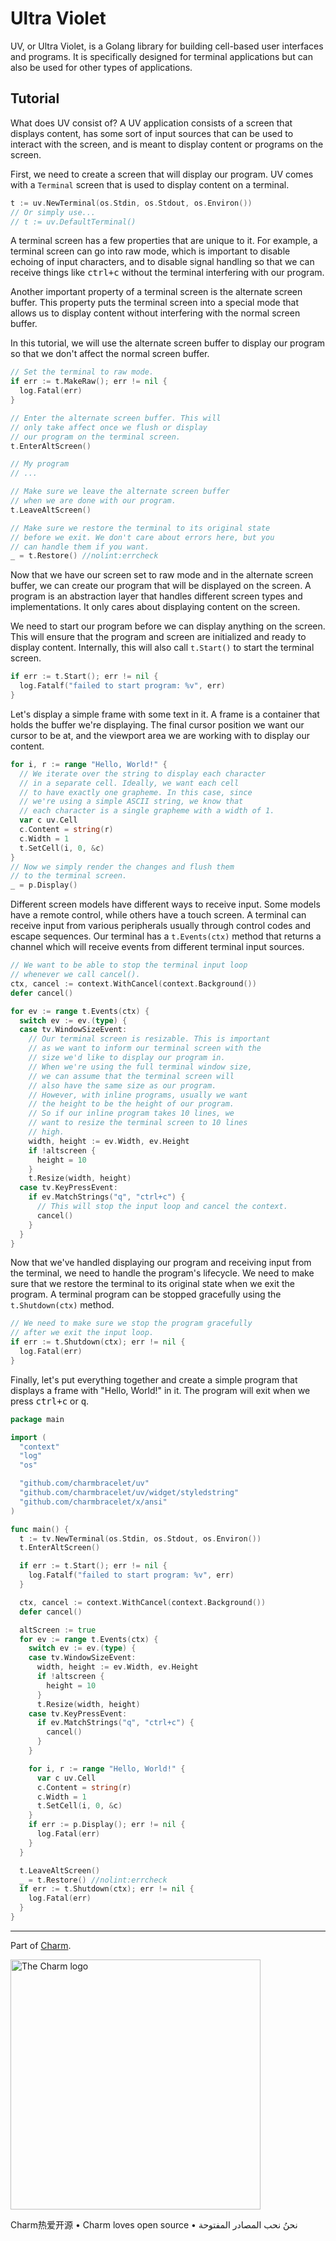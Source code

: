 # Ultra Violet

UV, or Ultra Violet, is a Golang library for building cell-based user interfaces
and programs. It is specifically designed for terminal applications but can
also be used for other types of applications.

## Tutorial

What does UV consist of? A UV application consists of a screen that displays
content, has some sort of input sources that can be used to interact with the
screen, and is meant to display content or programs on the screen.

First, we need to create a screen that will display our program. UV comes with
a `Terminal` screen that is used to display content on a terminal.

```go
t := uv.NewTerminal(os.Stdin, os.Stdout, os.Environ())
// Or simply use...
// t := uv.DefaultTerminal()
```

A terminal screen has a few properties that are unique to it. For example, a
terminal screen can go into raw mode, which is important to disable echoing of
input characters, and to disable signal handling so that we can receive things
like <kbd>ctrl+c</kbd> without the terminal interfering with our program.

Another important property of a terminal screen is the alternate screen buffer.
This property puts the terminal screen into a special mode that allows us to
display content without interfering with the normal screen buffer.

In this tutorial, we will use the alternate screen buffer to display our
program so that we don't affect the normal screen buffer.

```go
// Set the terminal to raw mode.
if err := t.MakeRaw(); err != nil {
  log.Fatal(err)
}

// Enter the alternate screen buffer. This will
// only take affect once we flush or display
// our program on the terminal screen.
t.EnterAltScreen()

// My program
// ...

// Make sure we leave the alternate screen buffer
// when we are done with our program.
t.LeaveAltScreen()

// Make sure we restore the terminal to its original state
// before we exit. We don't care about errors here, but you
// can handle them if you want.
_ = t.Restore() //nolint:errcheck
```

Now that we have our screen set to raw mode and in the alternate screen buffer,
we can create our program that will be displayed on the screen. A program is an
abstraction layer that handles different screen types and implementations. It
only cares about displaying content on the screen.

We need to start our program before we can display anything on the screen. This
will ensure that the program and screen are initialized and ready to display
content. Internally, this will also call `t.Start()` to start the terminal
screen.

```go
if err := t.Start(); err != nil {
  log.Fatalf("failed to start program: %v", err)
}
```

Let's display a simple frame with some text in it. A frame is a container that
holds the buffer we're displaying. The final cursor position we want our cursor
to be at, and the viewport area we are working with to display our content.

```go
for i, r := range "Hello, World!" {
  // We iterate over the string to display each character
  // in a separate cell. Ideally, we want each cell
  // to have exactly one grapheme. In this case, since
  // we're using a simple ASCII string, we know that
  // each character is a single grapheme with a width of 1.
  var c uv.Cell
  c.Content = string(r)
  c.Width = 1
  t.SetCell(i, 0, &c)
}
// Now we simply render the changes and flush them
// to the terminal screen.
_ = p.Display()
```

Different screen models have different ways to receive input. Some models have
a remote control, while others have a touch screen. A terminal can receive
input from various peripherals usually through control codes and escape
sequences. Our terminal has a `t.Events(ctx)` method that returns a channel
which will receive events from different terminal input sources.

```go
// We want to be able to stop the terminal input loop
// whenever we call cancel().
ctx, cancel := context.WithCancel(context.Background())
defer cancel()

for ev := range t.Events(ctx) {
  switch ev := ev.(type) {
  case tv.WindowSizeEvent:
    // Our terminal screen is resizable. This is important
    // as we want to inform our terminal screen with the
    // size we'd like to display our program in.
    // When we're using the full terminal window size,
    // we can assume that the terminal screen will
    // also have the same size as our program.
    // However, with inline programs, usually we want
    // the height to be the height of our program.
    // So if our inline program takes 10 lines, we
    // want to resize the terminal screen to 10 lines
    // high.
    width, height := ev.Width, ev.Height
    if !altscreen {
      height = 10
    }
    t.Resize(width, height)
  case tv.KeyPressEvent:
    if ev.MatchStrings("q", "ctrl+c") {
      // This will stop the input loop and cancel the context.
      cancel()
    }
  }
}
```

Now that we've handled displaying our program and receiving input from the
terminal, we need to handle the program's lifecycle. We need to make sure that
we restore the terminal to its original state when we exit the program. A
terminal program can be stopped gracefully using the `t.Shutdown(ctx)` method.

```go
// We need to make sure we stop the program gracefully
// after we exit the input loop.
if err := t.Shutdown(ctx); err != nil {
  log.Fatal(err)
}
```

Finally, let's put everything together and create a simple program that displays
a frame with "Hello, World!" in it. The program will exit when we press
<kbd>ctrl+c</kbd> or <kbd>q</kbd>.

```go
package main

import (
  "context"
  "log"
  "os"

  "github.com/charmbracelet/uv"
  "github.com/charmbracelet/uv/widget/styledstring"
  "github.com/charmbracelet/x/ansi"
)

func main() {
  t := tv.NewTerminal(os.Stdin, os.Stdout, os.Environ())
  t.EnterAltScreen()

  if err := t.Start(); err != nil {
    log.Fatalf("failed to start program: %v", err)
  }

  ctx, cancel := context.WithCancel(context.Background())
  defer cancel()

  altScreen := true
  for ev := range t.Events(ctx) {
    switch ev := ev.(type) {
    case tv.WindowSizeEvent:
      width, height := ev.Width, ev.Height
      if !altscreen {
        height = 10
      }
      t.Resize(width, height)
    case tv.KeyPressEvent:
      if ev.MatchStrings("q", "ctrl+c") {
        cancel()
      }
    }

    for i, r := range "Hello, World!" {
      var c uv.Cell
      c.Content = string(r)
      c.Width = 1
      t.SetCell(i, 0, &c)
    }
    if err := p.Display(); err != nil {
      log.Fatal(err)
    }
  }

  t.LeaveAltScreen()
  _ = t.Restore() //nolint:errcheck
  if err := t.Shutdown(ctx); err != nil {
    log.Fatal(err)
  }
}
```

---

Part of [Charm](https://charm.sh).

<a href="https://charm.sh/"><img alt="The Charm logo" src="https://stuff.charm.sh/charm-badge.jpg" width="400"></a>

Charm热爱开源 • Charm loves open source • نحنُ نحب المصادر المفتوحة
